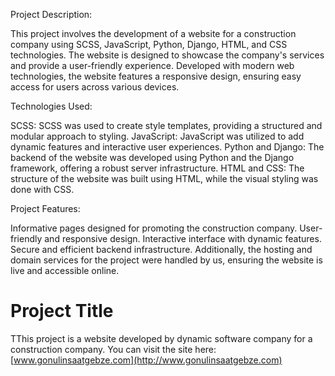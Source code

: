 Project Description:

This project involves the development of a website for a construction company using SCSS, JavaScript, Python, Django, HTML, and CSS technologies. The website is designed to showcase the company's services and provide a user-friendly experience. Developed with modern web technologies, the website features a responsive design, ensuring easy access for users across various devices.

Technologies Used:

  SCSS: SCSS was used to create style templates, providing a structured and modular approach to styling.
  JavaScript: JavaScript was utilized to add dynamic features and interactive user experiences.
  Python and Django: The backend of the website was developed using Python and the Django framework, offering a robust server infrastructure.
  HTML and CSS: The structure of the website was built using HTML, while the visual styling was done with CSS.

Project Features:

Informative pages designed for promoting the construction company.
User-friendly and responsive design.
Interactive interface with dynamic features.
Secure and efficient backend infrastructure.
Additionally, the hosting and domain services for the project were handled by us, ensuring the website is live and accessible online.

# Project Title

TThis project is a website developed by dynamic software company for a construction company. You can visit the site here: [www.gonulinsaatgebze.com](http://www.gonulinsaatgebze.com)

